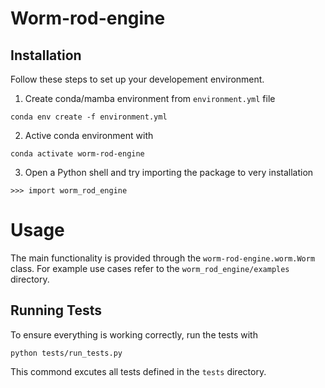 # Worm-rod-engine

## Installation

Follow these steps to set up your developement environment.

1. Create conda/mamba environment from `environment.yml` file
```
conda env create -f environment.yml
```
2. Active conda environment with
```
conda activate worm-rod-engine
```
3. Open a Python shell and try importing the package to very installation
```
>>> import worm_rod_engine
```

# Usage

The main functionality is provided through the `worm-rod-engine.worm.Worm` class. For example use cases refer to the `worm_rod_engine/examples` directory.

## Running Tests

To ensure everything is working correctly, run the tests with
```
python tests/run_tests.py
``` 
This commond excutes all tests defined in the `tests` directory. 
